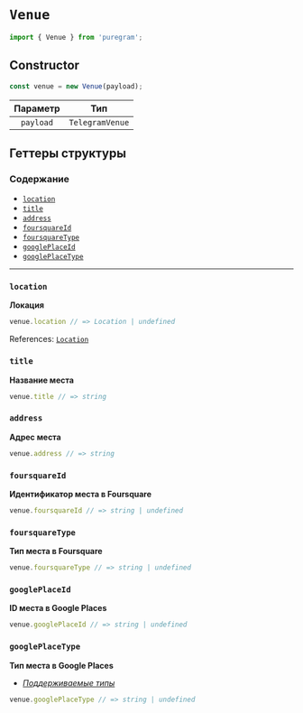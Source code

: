 # `Venue`

```ts
import { Venue } from 'puregram';
```

## Constructor

```ts
const venue = new Venue(payload);
```

| Параметр  |       Тип       |
| :-------: | :-------------: |
| `payload` | `TelegramVenue` |

## Геттеры структуры

### Содержание

* [`location`](#location)
* [`title`](#title)
* [`address`](#address)
* [`foursquareId`](#foursquareid)
* [`foursquareType`](#foursquaretype)
* [`googlePlaceId`](#googleplaceid)
* [`googlePlaceType`](#googleplacetype)

---

### `location`

**Локация**

```ts
venue.location // => Location | undefined
```

References: [`Location`](./location.md)

### `title`

**Название места**

```ts
venue.title // => string
```

### `address`

**Адрес места**

```ts
venue.address // => string
```

### `foursquareId`

**Идентификатор места в Foursquare**

```ts
venue.foursquareId // => string | undefined
```

### `foursquareType`

**Тип места в Foursquare**

```ts
venue.foursquareType // => string | undefined
```

### `googlePlaceId`

**ID места в Google Places**

```ts
venue.googlePlaceId // => string | undefined
```

### `googlePlaceType`

**Тип места в Google Places**

* _[Поддерживаемые типы](https://developers.google.com/places/web-service/supported_types)_

```ts
venue.googlePlaceType // => string | undefined
```
